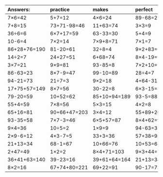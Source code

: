 | Answers: | practice | makes | perfect | ! |
| :--- | :--- | :--- | :--- | :--- |
| 7×6=42 | 5+7=12 | 4×6=24 | 89-68=21 | 45+12+45=102 | 
| 7+8=15 | 73+71-98=46 | 11+63=74 | 3×3=9 | 4÷2=2 | 
| 36÷6=6 | 6×7+17=59 | 63-33=30 | 5+4=9 | 75-7=68 | 
| 10-6=4 | 7×2=14 | 7×9+8=71 | 7×1=7 | 5×9=45 | 
| 86+28+76=190 | 81-20=61 | 32÷8=4 | 9×2+83=101 | 24÷3=8 | 
| 14÷2=7 | 24+27=51 | 6+68=74 | 8×4-19=13 | 26+3=29 | 
| 3×7=21 | 9×9=81 | 93-85=8 | 7×2+10=24 | 35÷7=5 | 
| 86-63=23 | 8×7-9=47 | 99-10=89 | 28÷4=7 | 4×3=12 | 
| 94-21=73 | 21÷7=3 | 9×2=18 | 4+64-31=37 | 6×9=54 | 
| 17+75+57=149 | 8×7=56 | 30-22=8 | 6×3-15=3 | 63÷7=9 | 
| 79-20=59 | 10+52=62 | 85+10+94=189 | 93-5=88 | 2×3=6 | 
| 55+4=59 | 7×8=56 | 5×3=15 | 4×2=8 | 2×8=16 | 
| 65+16=81 | 90+66+47=203 | 3×4=12 | 55+89+26=170 | 43+4=47 | 
| 93-35=58 | 7×7-3=46 | 6×5+57=87 | 8×4+62=94 | 18÷3=6 | 
| 9×4=36 | 10÷5=2 | 1×9=9 | 94-63=31 | 90-85=5 | 
| 2×9-6=12 | 4×3-7=5 | 33+3=36 | 57+38=95 | 29-25=4 | 
| 21+13=34 | 68-1=67 | 10+66=76 | 10+53=63 | 3×9=27 | 
| 2+47=49 | 1×2=2 | 8×4+71=103 | 9×3+44=71 | 2×9+98=116 | 
| 36+41+63=140 | 39-23=16 | 39+61+64=164 | 21+13=34 | 8×3+65=89 | 
| 8×2=16 | 67+74+80=221 | 69+22=91 | 90-17=73 | 20÷5=4 | 
